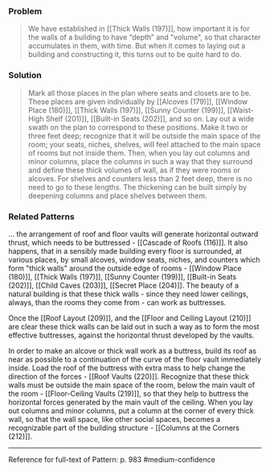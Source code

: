 ### Problem
>We have established in [[Thick Walls (197)]], how important it is for the walls of a building to have “depth” and "volume", so that character accumulates in them, with time. But when it comes to laying out a building and constructing it, this turns out to be quite hard to do.

### Solution
>Mark all those places in the plan where seats and closets are to be. These places are given individually by [[Alcoves (179)]], [[Window Place (180)]], [[Thick Walls (197)]], [[Sunny Counter (199)]], [[Waist-High Shelf (201)]], [[Built-in Seats (202)]], and so on. Lay out a wide swath on the plan to correspond to these positions. Make it two or three feet deep; recognize that it will be outside the main space of the room; your seats, niches, shelves, will feel attached to the main space of rooms but not inside them. Then, when you lay out columns and minor columns, place the columns in such a way that they surround and define these thick volumes of wall, as if they were rooms or alcoves.
>For shelves and counters less than 2 feet deep, there is no need to go to these lengths. The thickening can be built simply by deepening columns and place shelves between them.

### Related Patterns
... the arrangement of roof and floor vaults will generate horizontal outward thrust, which needs to be buttressed - [[Cascade of Roofs (116)]]. It also happens, that in a sensibly made building every floor is surrounded, at various places, by small alcoves, window seats, niches, and counters which form "thick walls" around the outside edge of rooms - [[Window Place (180)]], [[Thick Walls (197)]], [[Sunny Counter (199)]], [[Built-in Seats (202)]], [[Child Caves (203)]], [[Secret Place (204)]]. The beauty of a natural building is that these thick walls - since they need lower ceilings, always, than the rooms they come from - can work as buttresses.

Once the [[Roof Layout (209)]], and the [[Floor and Ceiling Layout (210)]] are clear these thick walls can be laid out in such a way as to form the most effective buttresses, against the horizontal thrust developed by the vaults.

In order to make an alcove or thick wall work as a buttress, build its roof as near as possible to a continuation of the curve of the floor vault immediately inside. Load the roof of the buttress with extra mass to help change the direction of the forces - [[Roof Vaults (220)]]. Recognize that these thick walls must be outside the main space of the room, below the main vault of the room - [[Floor-Ceiling Vaults (219)]], so that they help to buttress the horizontal forces generated by the main vault of the ceiling. When you lay out columns and minor columns, put a column at the corner of every thick wall, so that the wall space, like other social spaces, becomes a recognizable part of the building structure - [[Columns at the Corners (212)]].

---
Reference for full-text of Pattern: p. 983 #medium-confidence 